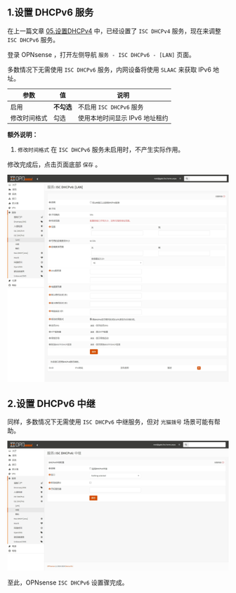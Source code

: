 ## 1.设置 DHCPv6 服务

在上一篇文章 [05.设置DHCPv4](./05.设置DHCPv4.md) 中，已经设置了 `ISC DHCPv4` 服务，现在来调整 `ISC DHCPv6` 服务。  

登录 OPNsense ，打开左侧导航 `服务 - ISC DHCPv6 - [LAN]` 页面。  

多数情况下无需使用 `ISC DHCPv6` 服务，内网设备将使用 `SLAAC` 来获取 IPv6 地址。  

|参数|值|说明|
|--|--|--|
|启用|**不勾选**|不启用 `ISC DHCPv6` 服务|
|修改时间格式|勾选|使用本地时间显示 IPv6 地址租约|

**额外说明：**  

1. `修改时间格式` 在 `ISC DHCPv6` 服务未启用时，不产生实际作用。  

修改完成后，点击页面底部 `保存` 。  

![设置DHCPv6服务](img/p06/opn_dhcpv6_modify.jpeg)

## 2.设置 DHCPv6 中继

同样，多数情况下无需使用 `ISC DHCPv6` 中继服务，但对 `光猫拨号` 场景可能有帮助。  

![设置DHCPv6中继](img/p06/opn_dhcpv6_relay.jpeg)

至此，OPNsense `ISC DHCPv6` 设置骤完成。  

